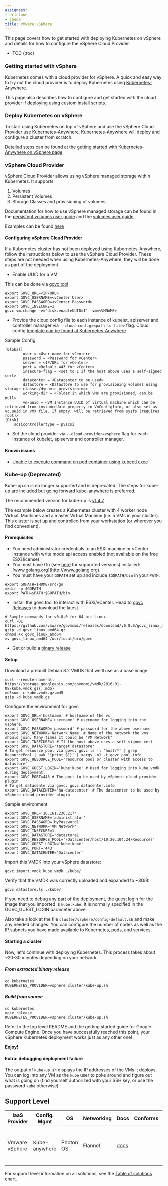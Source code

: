 ```yaml
---
assignees:
- erictune
- jbeda
title: VMware vSphere
---
```


This page covers how to get started with deploying Kubernetes on vSphere and details for how to configure the vSphere Cloud Provider.

* TOC
{:toc}

### Getting started with vSphere

Kubernetes comes with a cloud provider for vSphere. A quick and easy way to try out the cloud provider is to deploy Kubernetes using [Kubernetes-Anywhere](https://github.com/kubernetes/kubernetes-anywhere).

This page also describes how to configure and get started with the cloud provider if deploying using custom install scripts.

### Deploy Kubernetes on vSphere

To start using Kubernetes on top of vSphere and use the vSphere Cloud Provider use Kubernetes-Anywhere. Kubernetes-Anywhere will deploy and configure a cluster from scratch.

Detailed steps can be found at the [getting started with Kubernetes-Anywhere on vSphere page](https://github.com/kubernetes/kubernetes-anywhere/blob/master/phase1/vsphere/README.md)

### vSphere Cloud Provider

vSphere Cloud Provider allows using vSphere managed storage within Kubernetes. It supports:

1. Volumes
2. Persistent Volumes
3. Storage Classes and provisioning of volumes.

Documentation for how to use vSphere managed storage can be found in the
[persistent volumes user
guide](http://kubernetes.io/docs/user-guide/persistent-volumes/#vsphere) and the
[volumes user
guide](/docs/concepts/storage/volumes/#vspherevolume)

Examples can be found
[here](https://github.com/kubernetes/kubernetes/tree/master/examples/volumes/vsphere)

#### Configuring vSphere Cloud Provider

If a Kubernetes cluster has not been deployed using Kubernetes-Anywhere, follow the instructions below to use the vSphere Cloud Provider. These steps are not needed when using Kubernetes-Anywhere, they will be done as part of the deployment.

* Enable UUID for a VM

This can be done via [govc tool](https://github.com/vmware/govmomi/tree/master/govc)

```
export GOVC_URL=<IP/URL>
export GOVC_USERNAME=<vCenter User>
export GOVC_PASSWORD=<vCenter Password>
export GOVC_INSECURE=1
govc vm.change -e="disk.enableUUID=1" -vm=<VMNAME>
```

* Provide the cloud config file to each instance of kubelet, apiserver and controller manager via ```--cloud-config=<path to file>``` flag. Cloud config [template can be found at Kubernetes-Anywhere](https://github.com/kubernetes/kubernetes-anywhere/blob/master/phase1/vsphere/vsphere.conf)

Sample Config:

```
[Global]
        user = <User name for vCenter>
        password = <Password for vCenter>
        server = <IP/URL for vCenter>
        port = <Default 443 for vCenter>
        insecure-flag = <set to 1 if the host above uses a self-signed cert>
        datacenter = <Datacenter to be used>
        datastore = <Datastore to use for provisioning volumes using storage classes/dynamic provisioning>
        working-dir = <Folder in which VMs are provisioned, can be null>
        vm-uuid = <VM Instance UUID of virtual machine which can be retrieved from instanceUuid property in VmConfigInfo, or also set as vc.uuid in VMX file. If empty, will be retrieved from sysfs (requires root)>
[Disk]
	scsicontrollertype = pvscsi
```

* Set the cloud provider via ```--cloud-provider=vsphere``` flag for each instance of kubelet, apiserver and controller manager.


#### Known issues

* [Unable to execute command on pod container using kubectl exec](https://github.com/kubernetes/kubernetes-anywhere/issues/337)

### Kube-up (Deprecated)

Kube-up.sh is no longer supported and is deprecated. The steps for kube-up are included but going forward [kube-anywhere](https://github.com/kubernetes/kubernetes-anywhere) is preferred.

The recommended version for kube-up is [v1.4.7](https://github.com/kubernetes/kubernetes/releases/tag/v1.4.7)

The example below creates a Kubernetes cluster with 4 worker node Virtual.
Machines and a master Virtual Machine (i.e. 5 VMs in your cluster). This cluster is set up and controlled from your workstation (or wherever you find convenient).

#### Prerequisites

* You need administrator credentials to an ESXi machine or vCenter instance with write mode api access enabled (not available on the free ESXi license).
* You must have Go (see [here](https://github.com/kubernetes/kubernetes/tree/{{page.githubbranch}}/docs/devel/development.md#go-versions) for supported versions) installed: [www.golang.org](http://www.golang.org).
* You must have your `GOPATH` set up and include `$GOPATH/bin` in your `PATH`.

```shell
export GOPATH=$HOME/src/go
mkdir -p $GOPATH
export PATH=$PATH:$GOPATH/bin
```

* Install the govc tool to interact with ESXi/vCenter. Head to [govc Releases](https://github.com/vmware/govmomi/releases) to download the latest.

```shell
# Sample commands for v0.8.0 for 64 bit Linux.
curl -OL https://github.com/vmware/govmomi/releases/download/v0.8.0/govc_linux_amd64.gz
gzip -d govc_linux_amd64.gz
chmod +x govc_linux_amd64
mv govc_linux_amd64 /usr/local/bin/govc
```

* Get or build a [binary release](/docs/getting-started-guides/binary_release)

#### Setup

Download a prebuilt Debian 8.2 VMDK that we'll use as a base image:

```shell
curl --remote-name-all https://storage.googleapis.com/govmomi/vmdk/2016-01-08/kube.vmdk.gz{,.md5}
md5sum -c kube.vmdk.gz.md5
gzip -d kube.vmdk.gz
```

Configure the environment for govc

```shell
export GOVC_URL='hostname' # hostname of the vc
export GOVC_USERNAME='username' # username for logging into the vsphere.
export GOVC_PASSWORD='password' # password for the above username
export GOVC_NETWORK='Network Name' # Name of the network the vms should join. Many times it could be "VM Network"
export GOVC_INSECURE=1 # If the host above uses a self-signed cert
export GOVC_DATASTORE='target datastore'
# To get resource pool via govc: govc ls -l 'host/*' | grep ResourcePool | awk '{print $1}' | xargs -n1 -t govc pool.info
export GOVC_RESOURCE_POOL='resource pool or cluster with access to datastore'
export GOVC_GUEST_LOGIN='kube:kube' # Used for logging into kube.vmdk during deployment.
export GOVC_PORT=443 # The port to be used by vSphere cloud provider plugin
# To get datacente via govc: govc datacenter.info
export GOVC_DATACENTER='ha-datacenter' # The datacenter to be used by vSphere cloud provider plugin
```

Sample environment

```shell
export GOVC_URL='10.161.236.217'
export GOVC_USERNAME='administrator'
export GOVC_PASSWORD='MyPassword1'
export GOVC_NETWORK='VM Network'
export GOVC_INSECURE=1
export GOVC_DATASTORE='datastore1'
export GOVC_RESOURCE_POOL='/Datacenter/host/10.20.104.24/Resources'
export GOVC_GUEST_LOGIN='kube:kube'
export GOVC_PORT='443'
export GOVC_DATACENTER='Datacenter'
```

Import this VMDK into your vSphere datastore:

```shell
govc import.vmdk kube.vmdk ./kube/
```

Verify that the VMDK was correctly uploaded and expanded to ~3GiB:

```shell
govc datastore.ls ./kube/
```

If you need to debug any part of the deployment, the guest login for
the image that you imported is `kube:kube`. It is normally specified
in the GOVC_GUEST_LOGIN parameter above.

Also take a look at the file `cluster/vsphere/config-default.sh` and
make any needed changes. You can configure the number of nodes
as well as the IP subnets you have made available to Kubernetes, pods,
and services.

#### Starting a cluster

Now, let's continue with deploying Kubernetes.
This process takes about ~20-30 minutes depending on your network.

##### From extracted binary release

```shell
cd kubernetes
KUBERNETES_PROVIDER=vsphere cluster/kube-up.sh
```

##### Build from source

```shell
cd kubernetes
make release
KUBERNETES_PROVIDER=vsphere cluster/kube-up.sh
```

Refer to the top level README and the getting started guide for Google Compute
Engine. Once you have successfully reached this point, your vSphere Kubernetes
deployment works just as any other one!

**Enjoy!**

#### Extra: debugging deployment failure

The output of `kube-up.sh` displays the IP addresses of the VMs it deploys. You
can log into any VM as the `kube` user to poke around and figure out what is
going on (find yourself authorized with your SSH key, or use the password
`kube` otherwise).

## Support Level


IaaS Provider        | Config. Mgmt | OS     | Networking  | Docs                                              | Conforms | Support Level
-------------------- | ------------ | ------ | ----------  | ---------------------------------------------     | ---------| ----------------------------
Vmware vSphere       | Kube-anywhere    | Photon OS | Flannel         | [docs](/docs/getting-started-guides/vsphere)                                |          | Community  ([@abrarshivani](https://github.com/abrarshivani)), ([@kerneltime](https://github.com/kerneltime)), ([@BaluDontu](https://github.com/BaluDontu)), ([@luomiao](https://github.com/luomiao)), ([@divyenpatel](https://github.com/divyenpatel))

For support level information on all solutions, see the [Table of solutions](/docs/getting-started-guides/#table-of-solutions) chart.

